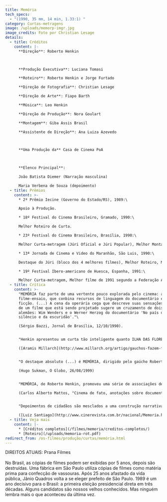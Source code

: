 ```yaml
---
title: Memória
tech_specs:
  - "(1990, 35 mm, 14 min, 1.33:1) "
category: Curtas-metragens
image: /uploads/memorp-imgr.jpg
image_credits: Foto por Christian Lesage
details:
  - title: Créditos
    content: |-
      **Direção**: Roberto Henkin

       

      **Produção Executiva**: Luciana Tomasi 

      **Roteiro**: Roberto Henkin e Jorge Furtado 

      **Direção de Fotografia**: Christian Lesage 

      **Direção de Arte**: Fiapo Barth 

      **Música**: Leo Henkin 

      **Direção de Produção**: Nora Goulart 

      **Montagem**: Giba Assis Brasil 

      **Assistente de Direção**: Ana Luiza Azevedo

       

      **Uma Produção da** Casa de Cinema PoA

       

      **Elenco Principal**: 

      João Batista Diemer (Narração masculina) 

      Maria Verbena de Souza (depoimento)
  - title: Prêmios
    content: >-
      * 2º Prêmio Iecine (Governo do Estado/RS), 1989:\

      Apoio à Produção.

      * 18º Festival do Cinema Brasileiro, Gramado, 1990:\

      Melhor Roteiro de Curta.

      * 23º Festival do Cinema Brasileiro, Brasília, 1990:\

      Melhor Curta-metragem (Júri Oficial e Júri Popular), Melhor Montagem.

      * 13ª Jornada de Cinema e Video do Maranhão, São Luis, 1990:\

      Destaque do Júri (bloco dos 4 melhores filmes), Melhor Roteiro, Melhor Montagem, Menção Honrosa do Júri do CNC, Menção Honrosa do Júri do OCIC.

      * 19º Festival Ibero-americano de Huesca, Espanha, 1991:\

      Melhor Curta-metragem, Melhor filme de 1991 segundo a Federação Aragonesa de Cineclubes.
  - title: Crítica
    content: >-
      "MEMÓRIA faz parte de uma vertente pouco explorada pelo cinema: a do
      filme-ensaio, que conbina recursos de linguagem do documentário e da
      ficção. (...) A cena da operária cega que descreve suas sensações diante
      de um filme que está sendo projetado sugere um cruzamento de dois mestres
      alemães: Wim Wenders e o Werner Herzog do documentário 'No país do
      silêncio e da escuridão'."\

      (Sérgio Bazzi, Jornal de Brasília, 12/10/1990).


      "Henkin apresentou um curta tão inteligente quanto ILHA DAS FLORES, (...) um filme-impacto, original e criativo em sua construção e que também tem grande força política. (...) Pode-se considerar MEMÓRIA, em sua forma, o primeiro filme que se exibe no Brasil como oposição a Collor e seu projeto político."\

      ([Aramis Millarch](http://www.millarch.org/artigo/gauchos-fazem-filmes-de-valor-levaram-premios-de-brasilia), Estado do Paraná, 21/10/1990)


      "O destaque absoluto (...) é MEMÓRIA, dirigido pelo gaúcho Roberto Henkin. (...) Feito pouco antes da posse de Fernando Collor de Mello na presidência, o documentário é focado numa cega que ama cinema e, paradoxalmente, trabalha numa fábrica que transforma filmes velhos em piaçavas. Paralelamente, ensaia uma reflexão sobre o símbolo da vassoura de Jânio Quadros com o discurso do caçador de marajás de Collor. Trata-se do mais contundente depoimento do cinema brasileiro em relação ao governo que tentou destruí-lo."\

      (Hugo Sukman, O Globo, 26/08/1999)


      "MEMÓRIA, de Roberto Henkin, promoveu uma série de associações de ideias para denunciar, ao mesmo tempo, a hipocrisia eleitoral e a incúria com a memória cinematográfica. (...) As vassouras construídas com películas de filmes e as vassouras de Jânio faziam o elo entre os dois setores, tendo ainda os cegos como personagens de ligação simbólica. Em toda a sua extensão, MEMÓRIA trnascendia o valor intrínseco de suas imagens para dar forma a um fluxo de pensamento incisivo e original.\

      (Carlos Alberto Mattos, "Cinema de fato, anotações sobre documentário", Ed. Jaguatirica, 2016)


      "Depoimentos de cidadãos são mesclados a uma construção narrativa incrível, que dá ao filme uma característica de meta-cinema, algo muito caro às produções da Casa de Cinema. (...) Com uma abordagem crítica e pontuada de amargura pela ignorância corrente, o curta de Henkin relembra que 'lembrar é preciso', caso contrário, não há vida, há um espetáculo de marionetes."\

      ([Luiz Santiago](http://www.cinerevista.com.br/nacional/Memoria.htm), Blog Cinerevista, 01/08/2017)
  - title: Veja mais
    content: |-
      * [Créditos completos](/filmes/memoria/creditos-completos/)
      * [R﻿oteiro](/uploads/memoria-rot.pdf)
redirect_from: /os-filmes/produção/curtas/memória.html
---
```

D﻿IREITOS ATUAIS: Prana Filmes\
\
No Brasil, as cópias de filmes podem ser exibidas por 5 anos, depois são destruídas. Uma fábrica em São Paulo utiliza cópias de filmes como matéria prima para confecção de vassouras. Após 25 anos afastado da vida pública, Jânio Quadros volta a se eleger prefeito de São Paulo. 1989 é um ano decisivo para o Brasil: a primeira eleição presidencial direta em três décadas. Alguns candidatos são nossos velhos conhecidos. Mas ninguém lembra mais o que aconteceu da última vez.